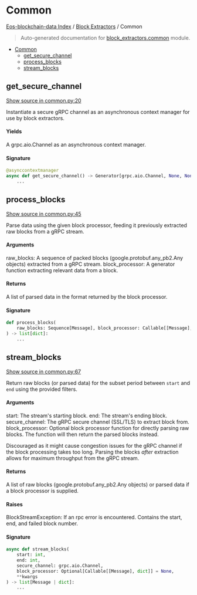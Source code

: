 # Common

[Eos-blockchain-data Index](../README.md#eos-blockchain-data-index) /
[Block Extractors](./index.md#block-extractors) /
Common

> Auto-generated documentation for [block_extractors.common](https://github.com/Krow10/eos-blockchain-data/blob/main/block_extractors/common.py) module.

- [Common](#common)
  - [get_secure_channel](#get_secure_channel)
  - [process_blocks](#process_blocks)
  - [stream_blocks](#stream_blocks)

## get_secure_channel

[Show source in common.py:20](https://github.com/Krow10/eos-blockchain-data/blob/main/block_extractors/common.py#L20)

Instantiate a secure gRPC channel as an asynchronous context manager for use by block extractors.

#### Yields

A grpc.aio.Channel as an asynchronous context manager.

#### Signature

```python
@asynccontextmanager
async def get_secure_channel() -> Generator[grpc.aio.Channel, None, None]:
    ...
```



## process_blocks

[Show source in common.py:45](https://github.com/Krow10/eos-blockchain-data/blob/main/block_extractors/common.py#L45)

Parse data using the given block processor, feeding it previously extracted raw blocks from a gRPC stream.

#### Arguments

raw_blocks:
    A sequence of packed blocks (google.protobuf.any_pb2.Any objects) extracted from a gRPC stream.
block_processor:
    A generator function extracting relevant data from a block.

#### Returns

A list of parsed data in the format returned by the block processor.

#### Signature

```python
def process_blocks(
    raw_blocks: Sequence[Message], block_processor: Callable[[Message], dict]
) -> list[dict]:
    ...
```



## stream_blocks

[Show source in common.py:67](https://github.com/Krow10/eos-blockchain-data/blob/main/block_extractors/common.py#L67)

Return raw blocks (or parsed data) for the subset period between `start` and `end` using the provided filters.

#### Arguments

start:
    The stream's starting block.
end:
    The stream's ending block.
secure_channel:
    The gRPC secure channel (SSL/TLS) to extract block from.
block_processor:
    Optional block processor function for directly parsing raw blocks.
    The function will then return the parsed blocks instead.

Discouraged as it might cause congestion issues for the gRPC channel if the block processing takes too long.
Parsing the blocks *after* extraction allows for maximum throughput from the gRPC stream.

#### Returns

A list of raw blocks (google.protobuf.any_pb2.Any objects) or parsed data if a block processor is supplied.

#### Raises

BlockStreamException:
    If an rpc error is encountered. Contains the start, end, and failed block number.

#### Signature

```python
async def stream_blocks(
    start: int,
    end: int,
    secure_channel: grpc.aio.Channel,
    block_processor: Optional[Callable[[Message], dict]] = None,
    **kwargs
) -> list[Message | dict]:
    ...
```


